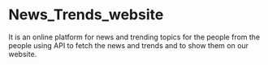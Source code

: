 # News_Trends_website
It is an online platform for news and trending topics for the people from the people using API to fetch the news and trends and to show them on our website.
